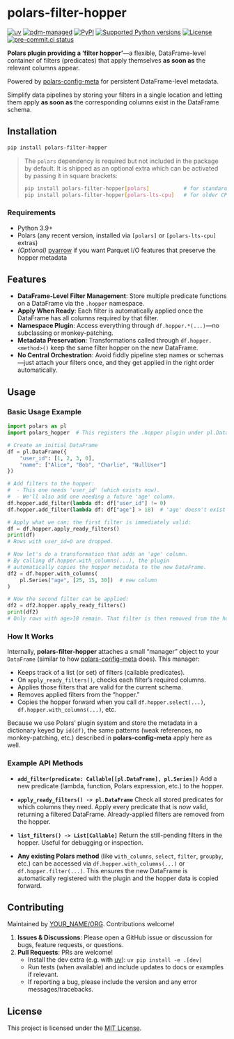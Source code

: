 # polars-filter-hopper

<!-- [![downloads](https://static.pepy.tech/badge/polars-filter-hopper/month)](https://pepy.tech/project/polars-filter-hopper) -->
[![uv](https://img.shields.io/endpoint?url=https://raw.githubusercontent.com/astral-sh/uv/main/assets/badge/v0.json)](https://github.com/astral-sh/uv)
[![pdm-managed](https://img.shields.io/badge/pdm-managed-blueviolet)](https://pdm.fming.dev)
[![PyPI](https://img.shields.io/pypi/v/polars-filter-hopper.svg)](https://pypi.org/project/polars-filter-hopper)
[![Supported Python versions](https://img.shields.io/pypi/pyversions/polars-filter-hopper.svg)](https://pypi.org/project/polars-filter-hopper)
[![License](https://img.shields.io/pypi/l/polars-filter-hopper.svg)](https://pypi.org/project/polars-filter-hopper)
[![pre-commit.ci status](https://results.pre-commit.ci/badge/github/YOUR_ORG/polars-filter-hopper/master.svg)](https://results.pre-commit.ci/latest/github/YOUR_ORG/polars-filter-hopper/master)

**Polars plugin providing a ‘filter hopper’**—a flexible, DataFrame-level container of filters (predicates) that apply themselves **as soon as** the relevant columns appear.

Powered by [polars-config-meta](https://pypi.org/project/polars-config-meta/) for persistent DataFrame-level metadata.

Simplify data pipelines by storing your filters in a single location and letting them apply **as soon as** the corresponding columns exist in the DataFrame schema.

## Installation

```bash
pip install polars-filter-hopper
```

> The `polars` dependency is required but not included in the package by default.
> It is shipped as an optional extra which can be activated by passing it in square brackets:
> ```bash
> pip install polars-filter-hopper[polars]           # for standard Polars
> pip install polars-filter-hopper[polars-lts-cpu]   # for older CPUs
> ```

### Requirements

- Python 3.9+
- Polars (any recent version, installed via `[polars]` or `[polars-lts-cpu]` extras)
- _(Optional)_ [pyarrow](https://pypi.org/project/pyarrow) if you want Parquet I/O features that preserve the hopper metadata

## Features

- **DataFrame-Level Filter Management**: Store multiple predicate functions on a DataFrame via the `.hopper` namespace.
- **Apply When Ready**: Each filter is automatically applied once the DataFrame has all columns required by that filter.
- **Namespace Plugin**: Access everything through `df.hopper.*(...)`—no subclassing or monkey-patching.
- **Metadata Preservation**: Transformations called through `df.hopper.<method>()` keep the same filter hopper on the new DataFrame.
- **No Central Orchestration**: Avoid fiddly pipeline step names or schemas—just attach your filters once, and they get applied in the right order automatically.

## Usage

### Basic Usage Example

```python
import polars as pl
import polars_hopper  # This registers the .hopper plugin under pl.DataFrame

# Create an initial DataFrame
df = pl.DataFrame({
    "user_id": [1, 2, 3, 0],
    "name": ["Alice", "Bob", "Charlie", "NullUser"]
})

# Add filters to the hopper:
#  - This one needs 'user_id' (which exists now).
#  - We'll also add one needing a future 'age' column.
df.hopper.add_filter(lambda df: df["user_id"] != 0)
df.hopper.add_filter(lambda df: df["age"] > 18)  # 'age' doesn't exist yet

# Apply what we can; the first filter is immediately valid:
df = df.hopper.apply_ready_filters()
print(df)
# Rows with user_id=0 are dropped.

# Now let's do a transformation that adds an 'age' column.
# By calling df.hopper.with_columns(...), the plugin
# automatically copies the hopper metadata to the new DataFrame.
df2 = df.hopper.with_columns(
    pl.Series("age", [25, 15, 30])  # new column
)

# Now the second filter can be applied:
df2 = df2.hopper.apply_ready_filters()
print(df2)
# Only rows with age>18 remain. That filter is then removed from the hopper.
```

### How It Works

Internally, **polars-filter-hopper** attaches a small “manager” object to your `DataFrame` (similar to how [polars-config-meta](https://pypi.org/project/polars-config-meta/) does). This manager:

- Keeps track of a list (or set) of filters (callable predicates).
- On `apply_ready_filters()`, checks each filter’s required columns.
- Applies those filters that are valid for the current schema.
- Removes applied filters from the “hopper.”
- Copies the hopper forward when you call `df.hopper.select(...)`, `df.hopper.with_columns(...)`, etc.

Because we use Polars’ plugin system and store the metadata in a dictionary keyed by `id(df)`, the same patterns (weak references, no monkey-patching, etc.) described in **polars-config-meta** apply here as well.

### Example API Methods

- **`add_filter(predicate: Callable[[pl.DataFrame], pl.Series])`**
  Add a new predicate (lambda, function, Polars expression, etc.) to the hopper.

- **`apply_ready_filters() -> pl.DataFrame`**
  Check all stored predicates for which columns they need. Apply every predicate that is *now* valid, returning a filtered DataFrame. Already-applied filters are removed from the hopper.

- **`list_filters() -> List[Callable]`**
  Return the still-pending filters in the hopper. Useful for debugging or inspection.

- **Any existing Polars method** (like `with_columns`, `select`, `filter`, `groupby`, etc.) can be accessed via `df.hopper.with_columns(...)` or `df.hopper.filter(...)`. This ensures the new DataFrame is automatically registered with the plugin and the hopper data is copied forward.

## Contributing

Maintained by [YOUR_NAME/ORG](https://github.com/YOUR_ORG/polars-filter-hopper). Contributions welcome!

1. **Issues & Discussions**: Please open a GitHub issue or discussion for bugs, feature requests, or questions.
2. **Pull Requests**: PRs are welcome!
   - Install the dev extra (e.g. with [uv](https://docs.astral.sh/uv/)):
     `uv pip install -e .[dev]`
   - Run tests (when available) and include updates to docs or examples if relevant.
   - If reporting a bug, please include the version and any error messages/tracebacks.

## License

This project is licensed under the [MIT License](https://opensource.org/licenses/MIT).
